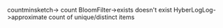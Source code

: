 countminsketch-> count
BloomFilter->exists doesn't exist
HyberLogLog->approximate count of unique/distinct items